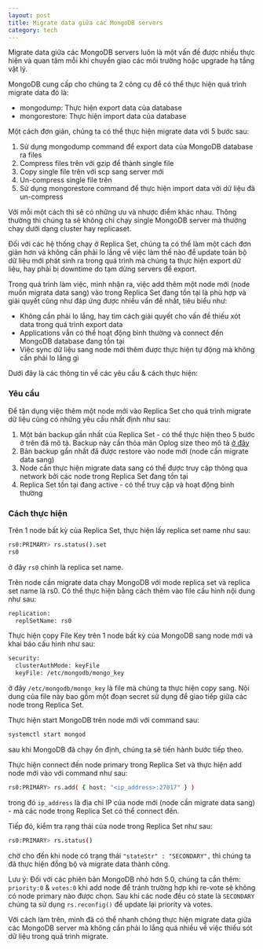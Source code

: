 ```yaml
---
layout: post
title: Migrate data giữa các MongoDB servers
category: tech
---
```



Migrate data giữa các MongoDB servers luôn là một vấn đề được nhiều thực hiện và quan tâm mỗi khi chuyển giao các môi trường hoặc upgrade hạ tầng vật lý.

MongoDB cung cấp cho chúng ta 2 công cụ để có thể thực hiện quá trình migrate data đó là:
- mongodump: Thực hiện export data của database
- mongorestore: Thực hiện import data của database

Một cách đơn giản, chúng ta có thể thực hiện migrate data với 5 bước sau:
1. Sử dụng mongodump command để export data của MongoDB database ra files
2. Compress files trên với gzip để thành single file
3. Copy single file trên với scp sang server mới
4. Un-compress single file trên
5. Sử dụng mongorestore command để thực hiện import data với dữ liệu đã un-compress

Với mỗi một cách thì sẽ có những ưu và nhược điểm khác nhau. Thông thường thì chúng ta sẽ không chỉ chạy single MongoDB server mà thường chạy dưới dạng cluster hay replicaset.

Đối với các hệ thống chạy ở Replica Set, chúng ta có thể làm một cách đơn giản hơn và không cần phải lo lắng về việc làm thế nào để update toàn bộ dữ liệu mới phát sinh ra trong quá trình mà chúng ta thực hiện export dữ liệu, hay phải bị downtime do tạm dừng servers để export.

Trong quá trình làm việc, mình nhận ra, việc add thêm một node mới (node muốn migrata data sang) vào trong Replica Set đang tồn tại là phù hợp và giải quyết cũng như đáp ứng được nhiều vấn đề nhất, tiêu biểu như:
- Không cần phải lo lắng, hay tìm cách giải quyết cho vấn đề thiếu xót data trong quá trình export data
- Applications vẫn có thể hoạt động bình thường và connect đến MongoDB database đang tồn tại
- Việc sync dữ liệu sang node mới thêm được thực hiện tự động mà không cần phải lo lắng gì


Dưới đây là các thông tin về các yêu cầu & cách thực hiện:

### Yêu cầu

Để tận dụng việc thêm một node mới vào Replica Set cho quá trình migrate dữ liệu cũng có những yêu cầu nhất định như sau:
1. Một bản backup gần nhất của Replica Set - có thể thực hiện theo 5 bước ở trên đã mô tả. Backup này cần thỏa mãn Oplog size theo mô tả [ở đây](https://www.mongodb.com/docs/manual/core/replica-set-oplog/#std-label-replica-set-oplog-sizing)
2. Bản backup gần nhất đã được restore vào node mới (node cần migrate data sang)
3. Node cần thực hiện migrate data sang có thể được truy cập thông qua network bởi các node trong Replica Set đang tồn tại
4. Replica Set tồn tại đang active - có thể truy cập và hoạt động bình thường


### Cách thực hiện

Trên 1 node bất kỳ của Replica Set, thực hiện lấy replica set name như sau:
```bash
rs0:PRIMARY> rs.status().set
rs0
```
ở đây `rs0` chính là replica set name.


Trên node cần migrate data chạy MongoDB với mode replica set và replica set name là rs0. Có thể thực hiện bằng cách thêm vào file cấu hình nội dung như sau:
```bash
replication:
  replSetName: rs0
```

Thực hiện copy File Key trên 1 node bất kỳ của MongoDB sang node mới và khai báo cấu hình như sau:
```bash
security:
  clusterAuthMode: keyFile
  keyFile: /etc/mongodb/mongo_key
```
ở đây `/etc/mongodb/mongo_key` là file mà chúng ta thực hiện copy sang. Nội dung của file này bao gồm một đoạn secret sử dụng để giao tiếp giữa các node trong Replica Set.


Thực hiện start MongoDB trên node mới với command sau:
```bash
systemctl start mongod
```
sau khi MongoDB đã chạy ổn định, chúng ta sẽ tiến hành bước tiếp theo.


Thực hiện connect đến node primary trong Replica Set và thực hiện add node mới vào với command như sau:
```bash
rs0:PRIMARY> rs.add( { host: "<ip_address>:27017" } )
```
trong đó `ip_address` là địa chỉ IP của node mới (node cần migrate data sang) - mà các node trong Replica Set có thể connect đến.


Tiếp đó, kiểm tra rạng thái của node trong Replica Set như sau:
```bash
rs0:PRIMARY> rs.status()
```

chờ cho đến khi node có trạng thái `"stateStr" : "SECONDARY",` thì chúng ta đã thực hiện đồng bộ và migrate data thành công.

Lưu ý:
Đối với các phiên bản MongoDB nhỏ hơn 5.0, chúng ta cần thêm: `priority:0` & `votes:0` khi add node để tránh trường hợp khi re-vote sẽ không có node primary nào được chọn. Sau khi các node đều có state là `SECONDARY` chúng ta sử dụng `rs.reconfig()` để update lại priority và votes.


Với cách làm trên, mình đã có thể nhanh chóng thực hiện migrate data giữa các MongoDB server mà không cần phải lo lắng quá nhiều về việc thiếu sót dữ liệu trong quá trình migrate.
